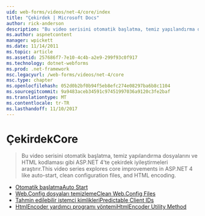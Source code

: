 ```yaml
---
uid: web-forms/videos/net-4/core/index
title: "Çekirdek | Microsoft Docs"
author: rick-anderson
description: "Bu video serisini otomatik başlatma, temiz yapılandırma dosyalarını ve HTML kodlaması gibi ASP.NET 4'te çekirdek iyileştirmeleri araştırır."
ms.author: aspnetcontent
manager: wpickett
ms.date: 11/14/2011
ms.topic: article
ms.assetid: 257686f7-7e10-4c4b-a2e9-299f93c0f917
ms.technology: dotnet-webforms
ms.prod: .net-framework
msc.legacyurl: /web-forms/videos/net-4/core
msc.type: chapter
ms.openlocfilehash: 052d0b2bf0b94f5eb8efc274e08297ba6b8c1104
ms.sourcegitcommit: 9a9483aceb34591c97451997036a9120c3fe2baf
ms.translationtype: MT
ms.contentlocale: tr-TR
ms.lasthandoff: 11/10/2017
---
```

<a name="core"></a><span data-ttu-id="bace5-103">Çekirdek</span><span class="sxs-lookup"><span data-stu-id="bace5-103">Core</span></span>
====================
> <span data-ttu-id="bace5-104">Bu video serisini otomatik başlatma, temiz yapılandırma dosyalarını ve HTML kodlaması gibi ASP.NET 4'te çekirdek iyileştirmeleri araştırır.</span><span class="sxs-lookup"><span data-stu-id="bace5-104">This video series explores core improvements in ASP.NET 4 like auto-start, clean configuration files, and HTML encoding.</span></span>


- [<span data-ttu-id="bace5-105">Otomatik başlatma</span><span class="sxs-lookup"><span data-stu-id="bace5-105">Auto Start</span></span>](aspnet-4-quick-hit-auto-start.md)
- [<span data-ttu-id="bace5-106">Web.Config dosyaları temizleme</span><span class="sxs-lookup"><span data-stu-id="bace5-106">Clean Web.Config Files</span></span>](aspnet-4-quick-hit-clean-webconfig-files.md)
- [<span data-ttu-id="bace5-107">Tahmin edilebilir istemci kimlikleri</span><span class="sxs-lookup"><span data-stu-id="bace5-107">Predictable Client IDs</span></span>](aspnet-4-quick-hit-predictable-client-ids.md)
- [<span data-ttu-id="bace5-108">HtmlEncoder yardımcı programı yöntemi</span><span class="sxs-lookup"><span data-stu-id="bace5-108">HtmlEncoder Utility Method</span></span>](aspnet-4-quick-hit-the-htmlencoder-utility-method.md)
